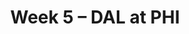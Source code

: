 ---
layout: game
title: Week 5 – DAL at PHI
season: 1999
game_id: 1999_05_DAL_PHI
away_team: DAL
home_team: PHI
---